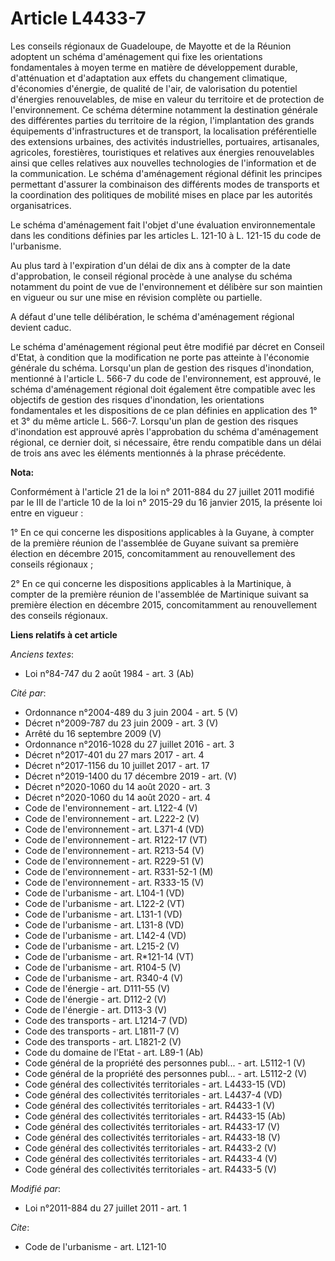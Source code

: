 # Article L4433-7

Les conseils régionaux de Guadeloupe, de Mayotte et de la Réunion adoptent un schéma d'aménagement qui fixe les orientations
fondamentales à moyen terme en matière de développement durable, d'atténuation et d'adaptation aux effets du changement
climatique, d'économies d'énergie, de qualité de l'air, de valorisation du potentiel d'énergies renouvelables, de mise en
valeur du territoire et de protection de l'environnement. Ce schéma détermine notamment la destination générale des
différentes parties du territoire de la région, l'implantation des grands équipements d'infrastructures et de transport, la
localisation préférentielle des extensions urbaines, des activités industrielles, portuaires, artisanales, agricoles,
forestières, touristiques et relatives aux énergies renouvelables ainsi que celles relatives aux nouvelles technologies de
l'information et de la communication. Le schéma d'aménagement régional définit les principes permettant d'assurer la
combinaison des différents modes de transports et la coordination des politiques de mobilité mises en place par les autorités
organisatrices.

Le schéma d'aménagement fait l'objet d'une évaluation environnementale dans les conditions définies par les articles L.
121-10 à L. 121-15 du code de l'urbanisme. 

Au plus tard à l'expiration d'un délai de dix ans à compter de la date d'approbation, le conseil régional procède à une
analyse du schéma notamment du point de vue de l'environnement et délibère sur son maintien en vigueur ou sur une mise en
révision complète ou partielle. 

A défaut d'une telle délibération, le schéma d'aménagement régional devient caduc. 

Le schéma d'aménagement régional peut être modifié par décret en Conseil d'Etat, à condition que la modification ne porte pas
atteinte à l'économie générale du schéma. Lorsqu'un plan de gestion des risques d'inondation, mentionné à l'article L. 566-7
du code de l'environnement, est approuvé, le schéma d'aménagement régional doit également être compatible avec les objectifs
de gestion des risques d'inondation, les orientations fondamentales et les dispositions de ce plan définies en application
des 1° et 3° du même article L. 566-7. Lorsqu'un plan de gestion des risques d'inondation est approuvé après l'approbation du
schéma d'aménagement régional, ce dernier doit, si nécessaire, être rendu compatible dans un délai de trois ans avec les
éléments mentionnés à la phrase précédente.

**Nota:**

Conformément à l'article 21 de la loi n° 2011-884 du 27 juillet 2011 modifié par le III de l'article 10 de la loi n° 2015-29
du 16 janvier 2015, la présente loi entre en vigueur : 

1° En ce qui concerne les dispositions applicables à la Guyane, à compter de la première réunion de l'assemblée de Guyane
suivant sa première élection en décembre 2015, concomitamment au renouvellement des     conseils régionaux ; 

2° En ce qui concerne les dispositions applicables à la Martinique, à compter de la première réunion de l'assemblée de
Martinique suivant sa première élection en décembre 2015, concomitamment au renouvellement des     conseils régionaux.

**Liens relatifs à cet article**

_Anciens textes_:

  - Loi n°84-747 du 2 août 1984 - art. 3 (Ab)

_Cité par_:

  - Ordonnance n°2004-489 du 3 juin 2004 - art. 5 (V)
  - Décret n°2009-787 du 23 juin 2009 - art. 3 (V)
  - Arrêté du 16 septembre 2009 (V)
  - Ordonnance n°2016-1028 du 27 juillet 2016 - art. 3
  - Décret n°2017-401 du 27 mars 2017 - art. 4
  - Décret n°2017-1156 du 10 juillet 2017 - art. 17
  - Décret n°2019-1400 du 17 décembre 2019 - art. (V)
  - Décret n°2020-1060 du 14 août 2020 - art. 3
  - Décret n°2020-1060 du 14 août 2020 - art. 4
  - Code de l'environnement - art. L122-4 (V)
  - Code de l'environnement - art. L222-2 (V)
  - Code de l'environnement - art. L371-4 (VD)
  - Code de l'environnement - art. R122-17 (VT)
  - Code de l'environnement - art. R213-54 (V)
  - Code de l'environnement - art. R229-51 (V)
  - Code de l'environnement - art. R331-52-1 (M)
  - Code de l'environnement - art. R333-15 (V)
  - Code de l'urbanisme - art. L104-1 (VD)
  - Code de l'urbanisme - art. L122-2 (VT)
  - Code de l'urbanisme - art. L131-1 (VD)
  - Code de l'urbanisme - art. L131-8 (VD)
  - Code de l'urbanisme - art. L142-4 (VD)
  - Code de l'urbanisme - art. L215-2 (V)
  - Code de l'urbanisme - art. R*121-14 (VT)
  - Code de l'urbanisme - art. R104-5 (V)
  - Code de l'urbanisme - art. R340-4 (V)
  - Code de l'énergie - art. D111-55 (V)
  - Code de l'énergie - art. D112-2 (V)
  - Code de l'énergie - art. D113-3 (V)
  - Code des transports - art. L1214-7 (VD)
  - Code des transports - art. L1811-7 (V)
  - Code des transports - art. L1821-2 (V)
  - Code du domaine de l'Etat - art. L89-1 (Ab)
  - Code général de la propriété des personnes publ... - art. L5112-1 (V)
  - Code général de la propriété des personnes publ... - art. L5112-2 (V)
  - Code général des collectivités territoriales - art. L4433-15 (VD)
  - Code général des collectivités territoriales - art. L4437-4 (VD)
  - Code général des collectivités territoriales - art. R4433-1 (V)
  - Code général des collectivités territoriales - art. R4433-15 (Ab)
  - Code général des collectivités territoriales - art. R4433-17 (V)
  - Code général des collectivités territoriales - art. R4433-18 (V)
  - Code général des collectivités territoriales - art. R4433-2 (V)
  - Code général des collectivités territoriales - art. R4433-4 (V)
  - Code général des collectivités territoriales - art. R4433-5 (V)

_Modifié par_:

  - Loi n°2011-884 du 27 juillet 2011 - art. 1

_Cite_:

  - Code de l'urbanisme - art. L121-10
